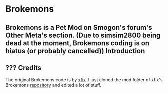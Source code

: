 Brokemons
================================
Brokemons is a Pet Mod on Smogon's forum's Other Meta's section.
**(Due to simsim2800 being dead at the moment, Brokemons coding is on hiatus (or probably cancelled))**
Introduction
--------------------------------
???
Credits
--------------------------------
The original Brokemons code is by [xfix](https://github.com/xfix). I just cloned the mod folder of xfix's Brokemons [repository](https://github.com/xfix/Pokemon-Showdown/tree/brokemons/mods/brokemons) and edited a lot of stuff.